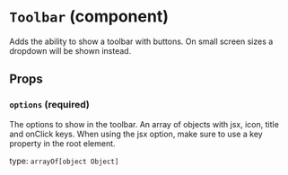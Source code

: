 `Toolbar` (component)
=====================

Adds the ability to show a toolbar with buttons. On small screen sizes
a dropdown will be shown instead.

Props
-----

### `options` (required)

The options to show in the toolbar. An array of objects with jsx, icon, title and onClick keys.
When using the jsx option, make sure to use a key property in the root element.

type: `arrayOf[object Object]`

